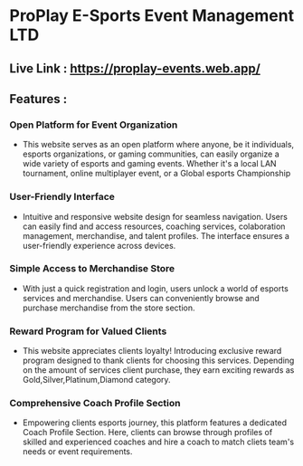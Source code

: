 # ProPlay E-Sports Event Management LTD
## Live Link : https://proplay-events.web.app/

## Features :

### Open Platform for Event Organization 
- This website serves as an open platform where anyone, be it individuals, esports organizations, or gaming communities, can easily organize a wide variety of esports and gaming events. Whether it's a local LAN tournament, online multiplayer event, or a Global esports Championship

### User-Friendly Interface
- Intuitive and responsive website design for seamless navigation. Users can easily find and access resources, coaching services, colaboration management, merchandise, and talent profiles. The interface ensures a user-friendly experience across devices.

###  Simple Access to Merchandise Store 
- With just a quick registration and login, users unlock a world of esports services and merchandise. Users can conveniently browse and purchase merchandise from the store section.

### Reward Program for Valued Clients
- This website appreciates clients loyalty! Introducing  exclusive reward program designed to thank clients for choosing this services. Depending on the amount of services client purchase, they earn exciting rewards as Gold,Silver,Platinum,Diamond category.

### Comprehensive Coach Profile Section
-  Empowering clients esports journey, this platform features a dedicated Coach Profile Section. Here, clients can  browse through profiles of skilled and experienced coaches and hire a coach to match cliets team's needs or event requirements.
